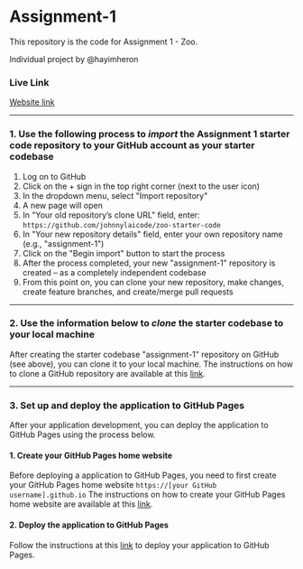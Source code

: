 # Assignment-1

This repository is the code for Assignment 1 - Zoo.

Individual project by @hayimheron

### Live Link
[Website link](https://hayimheron.github.io/assignment-1/Home.html)

----------
### 1. Use the following process to ***import*** the Assignment 1 starter code repository to your GitHub account as your starter codebase
1.	Log on to GitHub
2.	Click on the + sign in the top right corner (next to the user icon)
3.	In the dropdown menu, select "Import repository"
4.	A new page will open
5.	In "Your old repository’s clone URL" field, enter: `https://github.com/johnnylaicode/zoo-starter-code`
6.	In "Your new repository details" field, enter your own repository name (e.g., "assignment-1")
7.	Click on the "Begin import" button to start the process
8.	After the process completed, your new "assignment-1" repository is created – as a completely independent codebase
9.	From this point on, you can clone your new repository, make changes, create feature branches, and create/merge pull requests

----------
### 2. Use the information below to ***clone*** the starter codebase to your local machine
After creating the starter codebase "assignment-1" repository on GitHub (see above), you can clone it to your local machine. The instructions on how to clone a GitHub repository are available at this [link](https://docs.github.com/en/repositories/creating-and-managing-repositories/cloning-a-repository).

----------
### 3. Set up and deploy the application to GitHub Pages
After your application development, you can deploy the application to GitHub Pages using the process below.

#### 1. Create your GitHub Pages home website
Before deploying a application to GitHub Pages, you need to first create your GitHub Pages home website `https://[your GitHub username].github.io`
The instructions on how to create your GitHub Pages home website are available at this [link](https://docs.github.com/en/pages/getting-started-with-github-pages/creating-a-github-pages-site).

#### 2. Deploy the application to GitHub Pages
Follow the instructions at this [link](https://docs.github.com/en/pages/getting-started-with-github-pages/configuring-a-publishing-source-for-your-github-pages-site) to deploy your application to GitHub Pages.